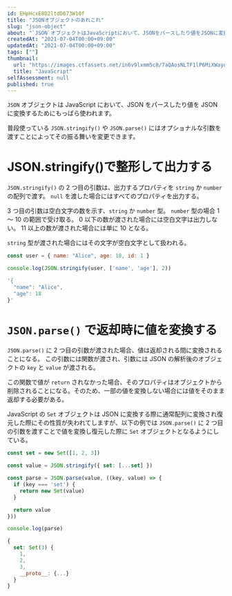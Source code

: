 ```yaml
---
id: EHpHcxE8D2ltdD673W10f
title: "JSONオブジェクトのあれこれ"
slug: "json-object"
about: "`JSON`オブジェクトはJavaScriptにおいて、JSONをパースしたり値をJSONに変換するためにもっぱら使われます。  普段使っている`JSON.stringify()`や`JSON.parse()`にはオプショナルな引数を渡すことによってその振る舞いを変更することができます。"
createdAt: "2021-07-04T00:00+09:00"
updatedAt: "2021-07-04T00:00+09:00"
tags: [""]
thumbnail:
  url: "https://images.ctfassets.net/in6v9lxmm5c8/7aQAosNLTF1lP6MiXWayqO/c6afbeeb9ed62e05e7491c884438807b/javascript.png"
  title: "JavaScript"
selfAssessment: null
published: true
---
```

`JSON` オブジェクトは JavaScript において、JSON をパースしたり値を JSON に変換するためにもっぱら使われます。

普段使っている `JSON.stringify()` や `JSON.parse()` にはオプショナルな引数を渡すことによってその振る舞いを変更できます。

# JSON.stringify()で整形して出力する

`JSON.stringify()` の 2 つ目の引数は、出力するプロパティを `string` か `number` の配列で渡す。
`null` を渡した場合にはすべてのプロパティを出力する。

3 つ目の引数は空白文字の数を示す、`string` か `number` 型。
`number` 型の場合 1 〜 10 の範囲で受け取る。
0 以下の数が渡された場合には空白文字は出力しない。
11 以上の数が渡された場合には単に 10 となる。

`string` 型が渡された場合にはその文字が空白文字として扱われる。

```js
const user = { name: "Alice", age: 18, id: 1 }

console.log(JSON.stringify(user, ['name', 'age'], 2))
```

```js
'{
  "name": "Alice",
  "age": 18
}'
```

# `JSON.parse()` で返却時に値を変換する

`JSON.parse()` に 2 つ目の引数が渡された場合、値は返却される間に変換されることになる。
この引数には関数が渡され、引数には JSON の解析後のオブジェクトの `key` と `value` が渡される。

この関数で値が `return` されなかった場合、そのプロパティはオブジェクトから削除されることになる。そのため、一部の値を変換しない場合には値をそのまま返却する必要がある。

JavaScript の `Set` オブジェクトは JSON に変換する際に通常配列に変換され復元した際にその性質が失われてしますが、以下の例では `JSON.parse()` に 2 つ目の引数を渡すことで値を変換し復元した際に `Set` オブジェクトとなるようにしている。

```js
const set = new Set([1, 2, 3])

const value = JSON.stringify({ set: [...set] })

const parse = JSON.parse(value, ((key, value) => {
  if (key === 'set') {
    return new Set(value)
  }

  return value
}))

console.log(parse)
````

```js
{
  set: Set(3) {
    1,
    2,
    3,
    __proto__: {...}
  }
}
```
